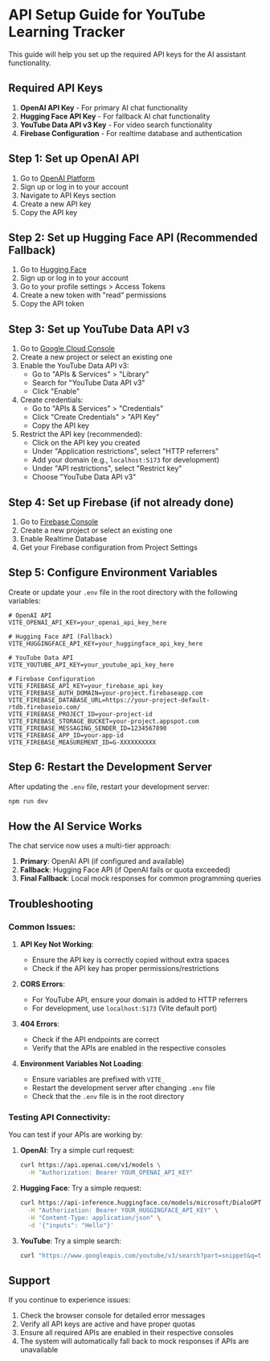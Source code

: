 # API Setup Guide for YouTube Learning Tracker

This guide will help you set up the required API keys for the AI assistant functionality.

## Required API Keys

1. **OpenAI API Key** - For primary AI chat functionality
2. **Hugging Face API Key** - For fallback AI chat functionality
3. **YouTube Data API v3 Key** - For video search functionality
4. **Firebase Configuration** - For realtime database and authentication

## Step 1: Set up OpenAI API

1. Go to [OpenAI Platform](https://platform.openai.com/)
2. Sign up or log in to your account
3. Navigate to API Keys section
4. Create a new API key
5. Copy the API key

## Step 2: Set up Hugging Face API (Recommended Fallback)

1. Go to [Hugging Face](https://huggingface.co/)
2. Sign up or log in to your account
3. Go to your profile settings > Access Tokens
4. Create a new token with "read" permissions
5. Copy the API token

## Step 3: Set up YouTube Data API v3

1. Go to [Google Cloud Console](https://console.cloud.google.com/)
2. Create a new project or select an existing one
3. Enable the YouTube Data API v3:
   - Go to "APIs & Services" > "Library"
   - Search for "YouTube Data API v3"
   - Click "Enable"
4. Create credentials:
   - Go to "APIs & Services" > "Credentials"
   - Click "Create Credentials" > "API Key"
   - Copy the API key
5. Restrict the API key (recommended):
   - Click on the API key you created
   - Under "Application restrictions", select "HTTP referrers"
   - Add your domain (e.g., `localhost:5173` for development)
   - Under "API restrictions", select "Restrict key"
   - Choose "YouTube Data API v3"

## Step 4: Set up Firebase (if not already done)

1. Go to [Firebase Console](https://console.firebase.google.com/)
2. Create a new project or select an existing one
3. Enable Realtime Database
4. Get your Firebase configuration from Project Settings

## Step 5: Configure Environment Variables

Create or update your `.env` file in the root directory with the following variables:

```env
# OpenAI API
VITE_OPENAI_API_KEY=your_openai_api_key_here

# Hugging Face API (Fallback)
VITE_HUGGINGFACE_API_KEY=your_huggingface_api_key_here

# YouTube Data API
VITE_YOUTUBE_API_KEY=your_youtube_api_key_here

# Firebase Configuration
VITE_FIREBASE_API_KEY=your_firebase_api_key
VITE_FIREBASE_AUTH_DOMAIN=your-project.firebaseapp.com
VITE_FIREBASE_DATABASE_URL=https://your-project-default-rtdb.firebaseio.com/
VITE_FIREBASE_PROJECT_ID=your-project-id
VITE_FIREBASE_STORAGE_BUCKET=your-project.appspot.com
VITE_FIREBASE_MESSAGING_SENDER_ID=1234567890
VITE_FIREBASE_APP_ID=your-app-id
VITE_FIREBASE_MEASUREMENT_ID=G-XXXXXXXXXX
```

## Step 6: Restart the Development Server

After updating the `.env` file, restart your development server:

```bash
npm run dev
```

## How the AI Service Works

The chat service now uses a multi-tier approach:
1. **Primary**: OpenAI API (if configured and available)
2. **Fallback**: Hugging Face API (if OpenAI fails or quota exceeded)
3. **Final Fallback**: Local mock responses for common programming queries

## Troubleshooting

### Common Issues:

1. **API Key Not Working**: 
   - Ensure the API key is correctly copied without extra spaces
   - Check if the API key has proper permissions/restrictions

2. **CORS Errors**:
   - For YouTube API, ensure your domain is added to HTTP referrers
   - For development, use `localhost:5173` (Vite default port)

3. **404 Errors**:
   - Check if the API endpoints are correct
   - Verify that the APIs are enabled in the respective consoles

4. **Environment Variables Not Loading**:
   - Ensure variables are prefixed with `VITE_`
   - Restart the development server after changing `.env` file
   - Check that the `.env` file is in the root directory

### Testing API Connectivity:

You can test if your APIs are working by:

1. **OpenAI**: Try a simple curl request:
   ```bash
   curl https://api.openai.com/v1/models \
     -H "Authorization: Bearer YOUR_OPENAI_API_KEY"
   ```

2. **Hugging Face**: Try a simple request:
   ```bash
   curl https://api-inference.huggingface.co/models/microsoft/DialoGPT-large \
     -H "Authorization: Bearer YOUR_HUGGINGFACE_API_KEY" \
     -H "Content-Type: application/json" \
     -d '{"inputs": "Hello"}'
   ```

3. **YouTube**: Try a simple search:
   ```bash
   curl "https://www.googleapis.com/youtube/v3/search?part=snippet&q=test&key=YOUR_YOUTUBE_API_KEY"
   ```

## Support

If you continue to experience issues:
1. Check the browser console for detailed error messages
2. Verify all API keys are active and have proper quotas
3. Ensure all required APIs are enabled in their respective consoles
4. The system will automatically fall back to mock responses if APIs are unavailable
